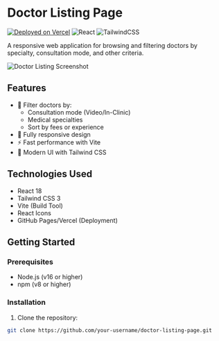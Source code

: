 # Doctor Listing Page

[![Deployed on Vercel](https://img.shields.io/badge/Deployed%20on-Vercel-black?logo=vercel)](https://doctor-listing-page.vercel.app)
![React](https://img.shields.io/badge/React-18.2-blue?logo=react)
![TailwindCSS](https://img.shields.io/badge/TailwindCSS-3.3-blue?logo=tailwind-css)

A responsive web application for browsing and filtering doctors by specialty, consultation mode, and other criteria.

![Doctor Listing Screenshot](./public/screenshot.png) <!-- Add your screenshot later -->

## Features

- 🏥 Filter doctors by:
  - Consultation mode (Video/In-Clinic)
  - Medical specialties
  - Sort by fees or experience
- 📱 Fully responsive design
- ⚡ Fast performance with Vite
- 🌈 Modern UI with Tailwind CSS

## Technologies Used

- React 18
- Tailwind CSS 3
- Vite (Build Tool)
- React Icons
- GitHub Pages/Vercel (Deployment)

## Getting Started

### Prerequisites

- Node.js (v16 or higher)
- npm (v8 or higher)

### Installation

1. Clone the repository:
```bash
git clone https://github.com/your-username/doctor-listing-page.git
